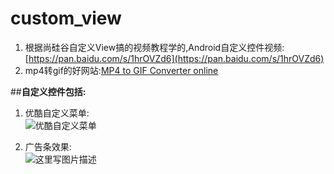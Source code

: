 # custom_view
1. 根据尚硅谷自定义View搞的视频教程学的,Android自定义控件视频:[https://pan.baidu.com/s/1hrOVZd6](https://pan.baidu.com/s/1hrOVZd6)
2. mp4转gif的好网站:[MP4 to GIF Converter online](http://mp4-2-gif.com/)

##**自定义控件包括:**
1. 优酷自定义菜单:<br/>
![优酷自定义菜单](http://img.blog.csdn.net/20170514100400705?watermark/2/text/aHR0cDovL2Jsb2cuY3Nkbi5uZXQvc2ltcGxlYmFt/font/5a6L5L2T/fontsize/400/fill/I0JBQkFCMA==/dissolve/70/gravity/SouthEast)

2. 广告条效果:<br/>
![这里写图片描述](http://img.blog.csdn.net/20170514204247054?watermark/2/text/aHR0cDovL2Jsb2cuY3Nkbi5uZXQvc2ltcGxlYmFt/font/5a6L5L2T/fontsize/400/fill/I0JBQkFCMA==/dissolve/70/gravity/SouthEast)



